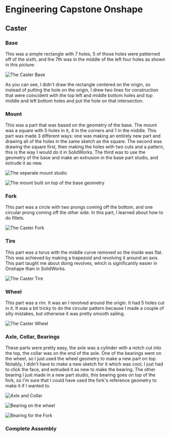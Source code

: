 # Engineering Capstone Onshape

## Caster

### Base

This was a simple rectangle with 7 holes, 5 of those holes were patterned off of the sixth, and the 7th was in the middle of the left four holes as shown in this picture: 

![The Caster Base](https://github.com/david-wiles6/Engineering-Capstone-Notebook/blob/master/pictures/Screenshot%202020-09-29%20at%203.26.07%20PM.png)

As you can see, I didn't draw the rectangle centered on the origin, so instead of putting the hole on the origin, I drew two lines for construction that were coincident with the top left and middle bottom holes and top middle and left bottom holes and put the hole on that intersection.

### Mount

This was a part that was based on the geometry of the base. The mount was a square with 5 holes in it, 4 in the corners and 1 in the middle. This part was made 3 different ways: one was making an entirely new part and drawing all of the holes in the same sketch as the square. The second was drawing the square first, then making the holes with two cuts and a pattern, this is the way I would do it in SolidWorks. The third was to use the geometry of the base and make an extrusion in the base part studio, and extrude it as new. 

![The seperate mount studio](https://github.com/david-wiles6/Engineering-Capstone-Notebook/blob/master/pictures/Screenshot%202020-10-01%20at%2012.22.18%20PM.png)


![The mount built on top of the base geometry](https://github.com/david-wiles6/Engineering-Capstone-Notebook/blob/master/pictures/Screenshot%202020-10-01%20at%2012.22.06%20PM.png)


### Fork

This part was a circle with two prongs coming off the bottom, and one circular prong coming off the other side. In this part, I learned about how to do fillets.

![The Caster Fork](https://github.com/david-wiles6/Engineering-Capstone-Notebook/blob/master/pictures/Screenshot%202020-10-02%20at%202.09.44%20PM.png)

### Tire

This part was a torus with the middle curve removed so the inside was flat. This was achieved by making a trapezoid and revolving it around an axis. This part taught me about doing revolves, which is significantly easier in Onshape than in SolidWorks. 

![The Caster Tire](https://github.com/david-wiles6/Engineering-Capstone-Notebook/blob/master/pictures/Screenshot%202020-10-02%20at%202.09.54%20PM.png)

### Wheel

This part was a rim. It was an I revolved around the origin. It had 5 holes cut in it. It was a bit tricky to do the circular pattern because I made a couple of silly mistakes, but otherwise it was pretty smooth sailing.

![The Caster Wheel](https://github.com/david-wiles6/Engineering-Capstone-Notebook/blob/master/pictures/Screenshot%202020-10-02%20at%202.10.28%20PM.png)

### Axle, Collar, Bearings

These parts were pretty easy, the axle was a cylinder with a notch cut into the top, the collar was on the end of the axle. One of the bearings went on the wheel, so I just used the wheel geometry to make a new part on top. Notably, I didn't have to make a new sketch for it which was cool, I just had to click the face, and extruded it as new to make the bearing. The other bearing I just made in a new part studio, this bearing goes on top of the fork, so I'm sure that I could have used the fork's reference geometry to make it if I wanted to.

![Axle and Collar](https://github.com/david-wiles6/Engineering-Capstone-Notebook/blob/master/pictures/Screenshot%202020-10-02%20at%202.10.52%20PM.png)


![Bearing on the wheel](https://github.com/david-wiles6/Engineering-Capstone-Notebook/blob/master/pictures/Screenshot%202020-10-02%20at%202.10.40%20PM.png)


![Bearing for the Fork](https://github.com/david-wiles6/Engineering-Capstone-Notebook/blob/master/pictures/Screenshot%202020-10-02%20at%202.11.10%20PM.png)


### Complete Assembly
